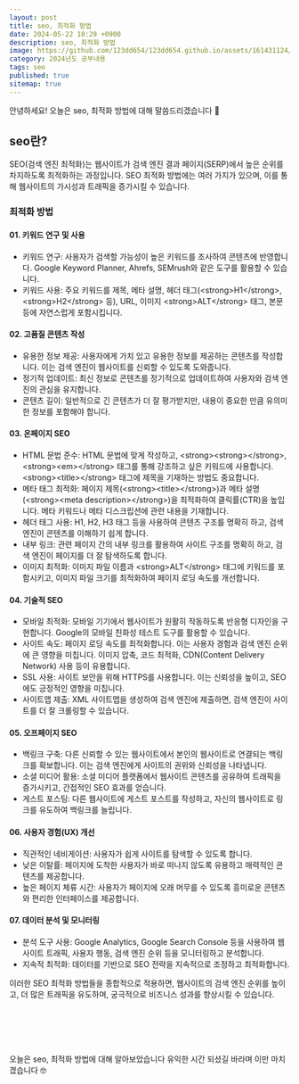 ```yaml
---
layout: post
title: seo, 최적화 방법
date: 2024-05-22 10:29 +0900
description: seo, 최적화 방법
image: https://github.com/123dd654/123dd654.github.io/assets/161431124/f74365e7-141f-4b7f-ace3-f99439248b63
category: 2024년도 공부내용
tags: seo
published: true
sitemap: true
---
```


안녕하세요!
오늘은 seo, 최적화 방법에 대해 말씀드리겠습니다 🍞

## seo란?

SEO(검색 엔진 최적화)는 웹사이트가 검색 엔진 결과 페이지(SERP)에서 높은 순위를 차지하도록 최적화하는 과정입니다.
SEO 최적화 방법에는 여러 가지가 있으며, 이를 통해 웹사이트의 가시성과 트래픽을 증가시킬 수 있습니다.

### 최적화 방법

#### 01. 키워드 연구 및 사용

- 키워드 연구: 사용자가 검색할 가능성이 높은 키워드를 조사하여 콘텐츠에 반영합니다. Google Keyword Planner, Ahrefs, SEMrush와 같은 도구를 활용할 수 있습니다.
- 키워드 사용: 주요 키워드를 제목, 메타 설명, 헤더 태그(<strong\>H1</strong\>, <strong\>H2</strong\> 등), URL, 이미지 <strong\>ALT</strong\> 태그, 본문 등에 자연스럽게 포함시킵니다.

#### 02. 고품질 콘텐츠 작성

- 유용한 정보 제공: 사용자에게 가치 있고 유용한 정보를 제공하는 콘텐츠를 작성합니다. 이는 검색 엔진이 웹사이트를 신뢰할 수 있도록 도와줍니다.
- 정기적 업데이트: 최신 정보로 콘텐츠를 정기적으로 업데이트하여 사용자와 검색 엔진의 관심을 유지합니다.
- 콘텐츠 길이: 일반적으로 긴 콘텐츠가 더 잘 평가받지만, 내용이 중요한 만큼 유의미한 정보를 포함해야 합니다.

#### 03. 온페이지 SEO

- HTML 문법 준수: HTML 문법에 맞게 작성하고, <strong\><strong\></strong\>, <strong\><em\></strong\> 태그를 통해 강조하고 싶은 키워드에 사용합니다. <strong\><title\></strong\> 태그에 제목을 기재하는 방법도 중요합니다.
- 메타 태그 최적화: 페이지 제목(<strong\><title\></strong\>)과 메타 설명(<strong\><meta description\></strong\>)을 최적화하여 클릭률(CTR)을 높입니다. 메타 키워드나 메타 디스크립션에 관련 내용을 기재합니다.
- 헤더 태그 사용: H1, H2, H3 태그 등을 사용하여 콘텐츠 구조를 명확히 하고, 검색 엔진이 콘텐츠를 이해하기 쉽게 합니다.
- 내부 링크: 관련 페이지 간의 내부 링크를 활용하여 사이트 구조를 명확히 하고, 검색 엔진이 페이지를 더 잘 탐색하도록 합니다.
- 이미지 최적화: 이미지 파일 이름과 <strong\>ALT</strong\> 태그에 키워드를 포함시키고, 이미지 파일 크기를 최적화하여 페이지 로딩 속도를 개선합니다.

#### 04. 기술적 SEO

- 모바일 최적화: 모바일 기기에서 웹사이트가 원활히 작동하도록 반응형 디자인을 구현합니다. Google의 모바일 친화성 테스트 도구를 활용할 수 있습니다.
- 사이트 속도: 페이지 로딩 속도를 최적화합니다. 이는 사용자 경험과 검색 엔진 순위에 큰 영향을 미칩니다. 이미지 압축, 코드 최적화, CDN(Content Delivery Network) 사용 등이 유용합니다.
- SSL 사용: 사이트 보안을 위해 HTTPS를 사용합니다. 이는 신뢰성을 높이고, SEO에도 긍정적인 영향을 미칩니다.
- 사이트맵 제출: XML 사이트맵을 생성하여 검색 엔진에 제출하면, 검색 엔진이 사이트를 더 잘 크롤링할 수 있습니다.

#### 05. 오프페이지 SEO

- 백링크 구축: 다른 신뢰할 수 있는 웹사이트에서 본인의 웹사이트로 연결되는 백링크를 확보합니다. 이는 검색 엔진에게 사이트의 권위와 신뢰성을 나타냅니다.
- 소셜 미디어 활용: 소셜 미디어 플랫폼에서 웹사이트 콘텐츠를 공유하여 트래픽을 증가시키고, 간접적인 SEO 효과를 얻습니다.
- 게스트 포스팅: 다른 웹사이트에 게스트 포스트를 작성하고, 자신의 웹사이트로 링크를 유도하여 백링크를 늘립니다.

#### 06. 사용자 경험(UX) 개선

- 직관적인 네비게이션: 사용자가 쉽게 사이트를 탐색할 수 있도록 합니다.
- 낮은 이탈률: 페이지에 도착한 사용자가 바로 떠나지 않도록 유용하고 매력적인 콘텐츠를 제공합니다.
- 높은 페이지 체류 시간: 사용자가 페이지에 오래 머무를 수 있도록 흥미로운 콘텐츠와 편리한 인터페이스를 제공합니다.

#### 07. 데이터 분석 및 모니터링

- 분석 도구 사용: Google Analytics, Google Search Console 등을 사용하여 웹사이트 트래픽, 사용자 행동, 검색 엔진 순위 등을 모니터링하고 분석합니다.
- 지속적 최적화: 데이터를 기반으로 SEO 전략을 지속적으로 조정하고 최적화합니다.

이러한 SEO 최적화 방법들을 종합적으로 적용하면, 웹사이트의 검색 엔진 순위를 높이고, 더 많은 트래픽을 유도하며, 궁극적으로 비즈니스 성과를 향상시킬 수 있습니다.

<br />
<br />
<br />
<br />

오늘은 seo, 최적화 방법에 대해 알아보았습니다
유익한 시간 되셨길 바라며
이만 마치겠습니다 🤓
